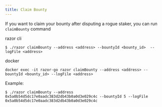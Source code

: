 ```yaml
---
title: Claim Bounty
---
```


If you want to claim your bounty after disputing a rogue staker, you can run `claimBounty` command

razor cli

```
$ ./razor claimBounty --address <address> --bountyId <bounty_id>  --logFile <address>
```

docker

```
docker exec -it razor-go razor claimBounty --address <address> --bountyId <bounty_id> --logFile <address>
```

Example:

```
$ ./razor claimBounty --address 0x5a0b54d5dc17e0aadc383d2db43b0a0d3e029c4c --bountyId 5 --logFile 0x5a0b54d5dc17e0aadc383d2db43b0a0d3e029c4c
```
